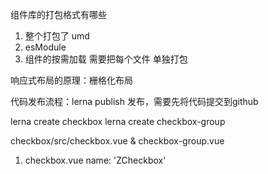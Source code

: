 组件库的打包格式有哪些
1. 整个打包了 umd
2. esModule
3. 组件的按需加载 需要把每个文件 单独打包


响应式布局的原理：栅格化布局

代码发布流程：lerna publish 发布，需要先将代码提交到github

lerna create checkbox 
lerna create checkbox-group 

checkbox/src/checkbox.vue & checkbox-group.vue

1. checkbox.vue
   name: 'ZCheckbox'

